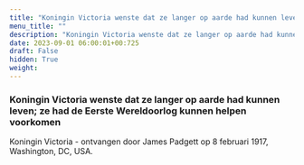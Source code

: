 ```yaml
---
title: "Koningin Victoria wenste dat ze langer op aarde had kunnen leven; ze had de Eerste Wereldoorlog kunnen helpen voorkomen"
menu_title: ""
description: "Koningin Victoria wenste dat ze langer op aarde had kunnen leven; ze had de Eerste Wereldoorlog kunnen helpen voorkomen"
date: 2023-09-01 06:00:01+00:725
draft: False
hidden: True
weight:
---
```

### Koningin Victoria wenste dat ze langer op aarde had kunnen leven; ze had de Eerste Wereldoorlog kunnen helpen voorkomen

Koningin Victoria - ontvangen door James Padgett op 8 februari 1917, Washington, DC, USA.

